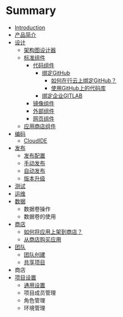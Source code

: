 # Summary

* [Introduction](README.md)
* [产品简介](chapter1.md)
* [设计](she-ji.md)
  * [架构图设计器](she-ji/jia-gou-tu-she-ji.md)
  * [标准组件](she-ji/biao-zhun-zu-jian.md)
    * [代码组件](she-ji/dai-ma-zu-jian.md)
      * [绑定GitHub](bang-ding-github.md)
        * [如何在行云上绑定GitHub？](bang-ding-github/ru-he-zai-xing-yun-shang-bang-ding-github.md)
        * [使用GitHub上的代码库](bang-ding-github/ru-he-shi-yong-github-de-dai-ma-ku-ff1f.md)
      * [绑定企业GITLAB](bang-ding-qi-ye-gitlab.md)
    * [镜像组件](she-ji/jing-xiang-zu-jian.md)
    * [外部组件](she-ji/wai-bu-zu-jian.md)
    * [网页组件](she-ji/wang-ye-zu-jian.md)
  * [应用商店组件](she-ji/ying-yong-shang-dian-zu-jian.md)
* [编码](bian-ma.md)
  * [CloudIDE](bian-ma/cloudide.md)
* [发布](fa-bu.md)
  * [发布配置](fa-bu/fa-bu-pei-zhi.md)
  * [手动发布](fa-bu/shou-dong-fa-bu.md)
  * [自动发布](fa-bu/zi-dong-fa-bu.md)
  * [版本升级](fa-bu/ban-ben-sheng-ji.md)
* [测试](ce-shi.md)
* [运维](yun-wei.md)
* [数据](shu-ju.md)
  * 数据卷操作
  * 数据卷的使用
* [商店](shang-dian.md)
  * [如何将应用上架到商店？](shang-dian/ru-he-jiang-ying-yong-shang-jia-dao-shang-dian-ff1f.md)
  * [从商店购买应用](shang-dian/cong-shang-dian-gou-mai-ying-yong.md)
* [团队](tuan-dui.md)
  * [团队创建](tuan-dui-guan-li/tuan-dui-chuang-jian.md)
  * [共享项目](tuan-dui-guan-li/fen-xiang-xiang-mu.md)
* 商店
* [项目设置](she-zhi.md)
  * [通用设置](she-zhi/tong-yong-she-zhi.md)
  * 项目成员管理
  * 角色管理
  * 环境管理

